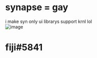 # synapse = gay
i make syn only ui librarys support krnl lol                
![image](https://user-images.githubusercontent.com/125157293/230801704-6454ebec-7922-46b6-b2ab-6cdacab7a803.png)
# fiji#5841
